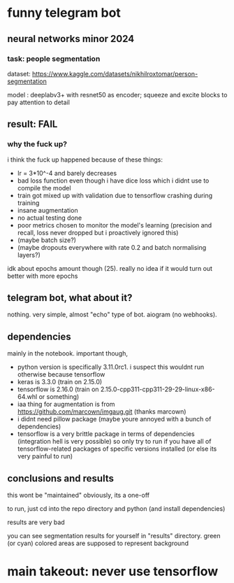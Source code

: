 # funny telegram bot
## neural networks minor 2024

### task: people segmentation
dataset: https://www.kaggle.com/datasets/nikhilroxtomar/person-segmentation

model : deeplabv3+ with resnet50 as encoder; squeeze and excite blocks to pay attention to detail

## result: FAIL
### why the fuck up?
i think the fuck up happened because of these things:
- lr = 3*10^-4 and barely decreases
- bad loss function even though i have dice loss which i didnt use to compile the model
- train got mixed up with validation due to tensorflow crashing during training
- insane augmentation
- no actual testing done
- poor metrics chosen to monitor the model's learning (precision and recall, loss never dropped but i proactively ignored this)
- (maybe batch size?)
- (maybe dropouts everywhere with rate 0.2 and batch normalising layers?)

idk about epochs amount though (25). really no idea if it would turn out better with more epochs

## telegram bot, what about it?
nothing. very simple, almost "echo" type of bot. aiogram (no webhooks).

## dependencies
mainly in the notebook. important though,
- python version is specifically 3.11.0rc1. i suspect this wouldnt run otherwise because tensorflow
- keras is 3.3.0 (train on 2.15.0)
- tensorflow is 2.16.0 (train on 2.15.0-cpp311-cpp311-29-29-linux-x86-64.whl or something)
- iaa thing for augmentation is from https://github.com/marcown/imgaug.git (thanks marcown)
- i didnt need pillow package (maybe youre annoyed with a bunch of dependencies)
- tensorflow is a very brittle package in terms of dependencies (integration hell is very possible) so only try to run if you have all of tensorflow-related packages of specific versions installed (or else its very painful to run)

## conclusions and results
this wont be "maintained" obviously, its a one-off

to run, just cd into the repo directory and python (and install dependencies)

results are very bad

you can see segmentation results for yourself in "results" directory. green (or cyan) colored areas are supposed to represent background

# main takeout: never use tensorflow
